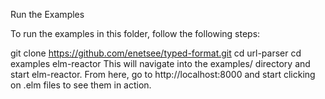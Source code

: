 Run the Examples

To run the examples in this folder, follow the following steps:

git clone https://github.com/enetsee/typed-format.git
cd url-parser
cd examples
elm-reactor
This will navigate into the examples/ directory and start elm-reactor. From here, go to http://localhost:8000 and start clicking on .elm files to see them in action.
